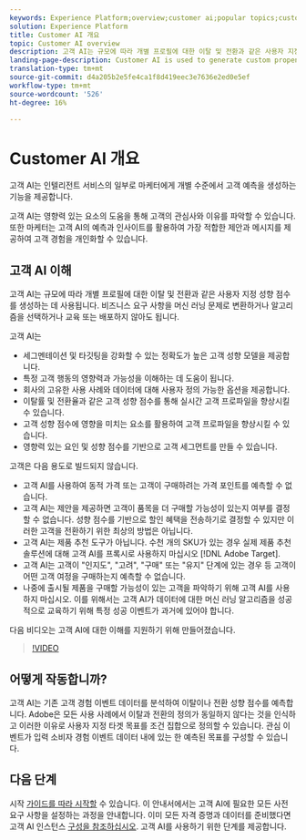 ```yaml
---
keywords: Experience Platform;overview;customer ai;popular topics;customer ai overview
solution: Experience Platform
title: Customer AI 개요
topic: Customer AI overview
description: 고객 AI는 규모에 따라 개별 프로필에 대한 이탈 및 전환과 같은 사용자 지정 성향 점수를 생성하는 데 사용됩니다. 비즈니스 요구 사항을 머신 러닝 문제로 변환하거나 알고리즘을 선택하거나 교육 또는 배포하지 않아도 됩니다.
landing-page-description: Customer AI is used to generate custom propensity scores such as churn and conversion for individual profiles at-scale.
translation-type: tm+mt
source-git-commit: d4a205b2e5fe4ca1f8d419eec3e7636e2ed0e5ef
workflow-type: tm+mt
source-wordcount: '526'
ht-degree: 16%

---
```



# Customer AI 개요

고객 AI는 인텔리전트 서비스의 일부로 마케터에게 개별 수준에서 고객 예측을 생성하는 기능을 제공합니다.

고객 AI는 영향력 있는 요소의 도움을 통해 고객의 관심사와 이유를 파악할 수 있습니다. 또한 마케터는 고객 AI의 예측과 인사이트를 활용하여 가장 적합한 제안과 메시지를 제공하여 고객 경험을 개인화할 수 있습니다.

## 고객 AI 이해

고객 AI는 규모에 따라 개별 프로필에 대한 이탈 및 전환과 같은 사용자 지정 성향 점수를 생성하는 데 사용됩니다. 비즈니스 요구 사항을 머신 러닝 문제로 변환하거나 알고리즘을 선택하거나 교육 또는 배포하지 않아도 됩니다.

고객 AI는

- 세그멘테이션 및 타깃팅을 강화할 수 있는 정확도가 높은 고객 성향 모델을 제공합니다.
- 특정 고객 행동의 영향력과 가능성을 이해하는 데 도움이 됩니다.
- 회사의 고유한 사용 사례와 데이터에 대해 사용자 정의 가능한 옵션을 제공합니다.
- 이탈률 및 전환율과 같은 고객 성향 점수를 통해 실시간 고객 프로파일을 향상시킬 수 있습니다.
- 고객 성향 점수에 영향을 미치는 요소를 활용하여 고객 프로파일을 향상시킬 수 있습니다.
- 영향력 있는 요인 및 성향 점수를 기반으로 고객 세그먼트를 만들 수 있습니다.

고객은 다음 용도로 빌드되지 않습니다.

- 고객 AI를 사용하여 동적 가격 또는 고객이 구매하려는 가격 포인트를 예측할 수 없습니다.
- 고객 AI는 제안을 제공하면 고객이 품목을 더 구매할 가능성이 있는지 여부를 결정할 수 없습니다. 성향 점수를 기반으로 할인 혜택을 전송하기로 결정할 수 있지만 이러한 고객을 전환하기 위한 최상의 방법은 아닙니다.
- 고객 AI는 제품 추천 도구가 아닙니다. 수천 개의 SKU가 있는 경우 실제 제품 추천 솔루션에 대해 고객 AI를 프록시로 사용하지 마십시오 [!DNL Adobe Target].
- 고객 AI는 고객이 &quot;인지도&quot;, &quot;고려&quot;, &quot;구매&quot; 또는 &quot;유지&quot; 단계에 있는 경우 등 고객이 어떤 고객 여정을 구매하는지 예측할 수 없습니다.
- 나중에 출시될 제품을 구매할 가능성이 있는 고객을 파악하기 위해 고객 AI를 사용하지 마십시오. 이를 위해서는 고객 AI가 데이터에 대한 머신 러닝 알고리즘을 성공적으로 교육하기 위해 특정 성공 이벤트가 과거에 있어야 합니다.

다음 비디오는 고객 AI에 대한 이해를 지원하기 위해 만들어졌습니다.

>[!VIDEO](https://video.tv.adobe.com/v/32664?learn=on&quality=12)

## 어떻게 작동합니까?

고객 AI는 기존 고객 경험 이벤트 데이터를 분석하여 이탈이나 전환 성향 점수를 예측합니다. Adobe은 모든 사용 사례에서 이탈과 전환의 정의가 동일하지 않다는 것을 인식하고 이러한 이유로 사용자 지정 타겟 목표를 조건 집합으로 정의할 수 있습니다. 관심 이벤트가 입력 소비자 경험 이벤트 데이터 내에 있는 한 예측된 목표를 구성할 수 있습니다.

## 다음 단계

시작 [가이드를 따라 시작할](./getting-started.md) 수 있습니다. 이 안내서에서는 고객 AI에 필요한 모든 사전 요구 사항을 설정하는 과정을 안내합니다. 이미 모든 자격 증명과 데이터를 준비했다면 고객 AI 인스턴스 [구성을 참조하십시오](./user-guide/configure.md). 고객 AI를 사용하기 위한 단계를 제공합니다.